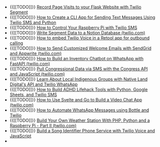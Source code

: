 - {{[[TODO]]}} [Record Page Visits to your Flask Website with Twilio Segment](https://www.twilio.com/blog/record-page-visits-flask-website-twilio-segment)
- {{[[TODO]]}} [How to Create a CLI App for Sending Text Messages Using Twilio SMS and Python](https://www.twilio.com/blog/create-cli-app-text-messages-sms-python)
- {{[[TODO]]}} [How to Control Your Raspberry Pi with Twilio SMS](https://www.twilio.com/blog/control-raspberry-pi-twilio-sms)
- {{[[TODO]]}} [Write Segment Data to a Notion Database (twilio.com)](https://www.twilio.com/blog/write-segment-data-to-a-notion-database)
- {{[[TODO]]}} [How to embed Twilio Voice in a Retool app for outbound calling](https://www.twilio.com/blog/embed-twilio-voice-in-a-retool-app-for-outbound-calling)
- {{[[TODO]]}} [How to Send Customized Welcome Emails with SendGrid and Appwrite (twilio.com)](https://www.twilio.com/blog/welcome-emails-java-sendgrid-appwrite)
- {{[[TODO]]}} [How to Build an Inventory Chatbot on WhatsApp with FastAPI (twilio.com)](https://www.twilio.com/blog/inventory-chatbot-whatsapp-fastapi)
- {{[[TODO]]}} [Pull Congressional Data via SMS with the Congress API and JavaScript (twilio.com)](https://www.twilio.com/blog/congress-api-sms)
- {{[[TODO]]}} [Learn About Local Indigenous Groups with Native Land Digital's API and Twilio WhatsApp](https://www.twilio.com/blog/learn-local-indigenous-groups-native-land-digital-api-whatsapp)
- {{[[TODO]]}} [How to Build ADHD Lifehack Tools with Python, Google Sheets, and Twilio SMS](https://www.twilio.com/blog/build-adhd-lifehack-tools-python-google-sheets-sms)
- {{[[TODO]]}} [How to Use Svelte and Go to Build a Video Chat App (twilio.com)](https://www.twilio.com/blog/use-svelte-and-go-build-video-chat-app)
- {{[[TODO]]}} [How to Automate WhatsApp Messages using Bottle and Twilio](https://www.twilio.com/blog/automate-whatsapp-messages-bottle-twilio)
- {{[[TODO]]}} [Build Your Own Weather Station With PHP, Python and a Raspberry Pi - Part II (twilio.com)](https://www.twilio.com/blog/build-weather-station-with-php-python-raspberry-pi-part-ii)
- {{[[TODO]]}} [Build a Song Identifier Phone Service with Twilio Voice and JavaScript](https://www.twilio.com/blog/song-identifier-phone-service-twilio-voice-javascript)
- 
